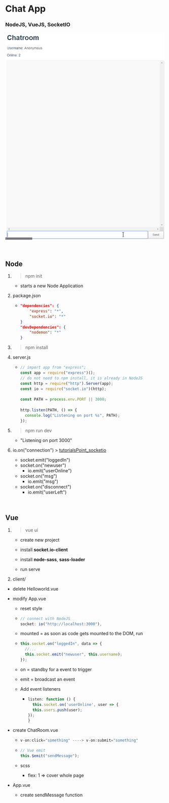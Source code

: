 # Chat App

### NodeJS, VueJS, SocketIO

![alt](./gif/ChatRoom.gif)

<br/>

## Node

1. > npm init

   - starts a new Node Application

2. package.json

   - ```json
     "dependencies": {
         "express": "*",
         "socket.io": "*"
     }
     "devDependencies": {
         "nodemon": "*"
     }
     ```

3. > npm install

4. server.js

   - ```javascript
     // import app from "express";
     const app = require("express")();
     // do not need to npm install, it is already in NodeJS
     const http = require("http").Server(app);
     const io = require("socket.io")(http);

     const PATH = process.env.PORT || 3000;

     http.listen(PATH, () => {
       console.log("Listening on port %s", PATH);
     });
     ```

5. > npm run dev

   - "Listening on port 3000"

6. io.on("connection") > [tutorialsPoint_socketio](https://www.tutorialspoint.com/socket.io/index.htm)
   - socket.emit("loggedIn")
   - socket.on("newuser")
     - io.emit("userOnline")
   - socket.on("msg")
     - io.emit("msg")
   - socket.on("disconnect")
     - io.emit("userLeft")

<br/>

## Vue

1. > vue ui

   - create new project
   - install **socket.io-client**

   - install **node-sass**, **sass-loader**
   - run serve

2. client/

- delete Helloworld.vue

- modify App.vue

  - reset style

  - ```javascript
    // connect with NodeJS
    socket: io("http://localhost:3000"),
    ```

  - mounted = as soon as code gets mounted to the DOM, run

  - ```javascript
    this.socket.on("loggedIn", data => {
      //...
      this.socket.emit("newuser", this.username);
    });
    ```

  - on = standby for a event to trigger

  - emit = broadcast an event

  - Add event listeners

    - ```javascript
      listen: function () {
      	this.socket.on('userOnline', user => {
      	this.users.push(user);
      });
      }
      ```

- create ChatRoom.vue

  - ```javascript
    v-on:click="something" ----> v-on:submit="something"
    ```

  - ```javascript
    // Vue emit
    this.$emit("sendMessage");
    ```

  - scss

    - flex: 1 => cover whole page

- App.vue

  - create sendMessage function
